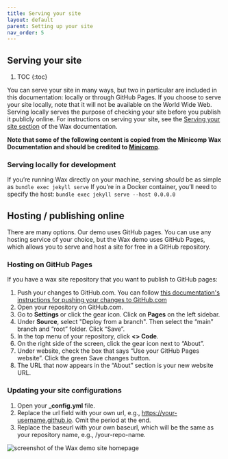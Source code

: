 ```yaml
---
title: Serving your site
layout: default
parent: Setting up your site
nav_order: 5
---
```

## **Serving your site**
1. TOC
{:toc}

You can serve your site in many ways, but two in particular are included in this documentation: locally or through GitHub Pages. If you choose to serve your site locally, note that it will not be available on the World Wide Web. Serving locally serves the purpose of checking your site before you publish it publicly online. For instructions on serving your site, see the [Serving your site section](https://minicomp.github.io/wiki/wax/serving/) of the Wax documentation.

**Note that some of the following content is copied from the Minicomp Wax Documentation and should be credited to [Minicomp](https://minicomp.github.io/wiki/)**.

### **Serving locally for development**
If you’re running Wax directly on your machine, serving *should* be as simple as `bundle exec jekyll serve`
If you’re in a Docker container, you’ll need to specify the host: `bundle exec jekyll serve --host 0.0.0.0`

## **Hosting / publishing online**
There are many options. Our demo uses GitHub pages. You can use any hosting service of your choice, but the Wax demo uses GitHub Pages, which allows you to serve and host a site for free in a GitHub repository. 

### **Hosting on GitHub Pages**
If you have a wax site repository that you want to publish to GitHub pages:
1. Push your changes to GitHub.com. You can follow [this documentation's instructions for pushing your changes to GitHub.com](https://kam535.github.io/wax-documentation/pages/pushing-your-changes.html)
2. Open your repository on GitHub.com.
3. Go to **Settings** or click the gear icon. Click on **Pages** on the left sidebar.
4. Under **Source**, select "Deploy from a branch". Then select the “main” branch and “root” folder. Click “Save”.
5. In the top menu of your repository, click **<> Code**.
6. On the right side of the screen, click the gear icon next to “About”.
7. Under website, check the box that says “Use your GitHub Pages website”. Click the green Save changes button.
8. The URL that now appears in the “About” section is your new website URL.

### **Updating your site configurations**
1. Open your **_config.yml** file.
2. Replace the url field with your own url, e.g., https://your-username.github.io. Omit the period at the end.
3. Replace the baseurl with your own baseurl, which will be the same as your repository name, e.g., /your-repo-name.

<img src="https://kam535.github.io/wax-documentation/images/site-screenshot.png" alt="screenshot of the Wax demo site homepage">
